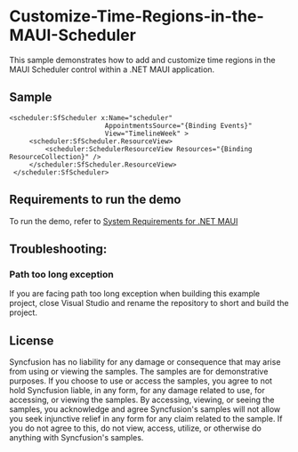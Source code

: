 # Customize-Time-Regions-in-the-MAUI-Scheduler

This sample demonstrates how to add and customize time regions in the MAUI Scheduler control within a .NET MAUI application.

## Sample

```xaml
<scheduler:SfScheduler x:Name="scheduler"
                        AppointmentsSource="{Binding Events}"
                        View="TimelineWeek" >
     <scheduler:SfScheduler.ResourceView>
         <scheduler:SchedulerResourceView Resources="{Binding ResourceCollection}" />
     </scheduler:SfScheduler.ResourceView>
 </scheduler:SfScheduler>
```

## Requirements to run the demo

To run the demo, refer to [System Requirements for .NET MAUI](https://help.syncfusion.com/maui/system-requirements)

## Troubleshooting:
### Path too long exception

If you are facing path too long exception when building this example project, close Visual Studio and rename the repository to short and build the project.

## License

Syncfusion has no liability for any damage or consequence that may arise from using or viewing the samples. The samples are for demonstrative purposes. If you choose to use or access the samples, you agree to not hold Syncfusion liable, in any form, for any damage related to use, for accessing, or viewing the samples. By accessing, viewing, or seeing the samples, you acknowledge and agree Syncfusion's samples will not allow you seek injunctive relief in any form for any claim related to the sample. If you do not agree to this, do not view, access, utilize, or otherwise do anything with Syncfusion's samples.

